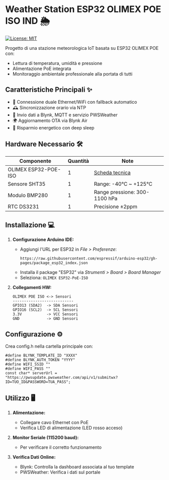 # Weather Station ESP32 OLIMEX POE ISO IND 🌦️

[![License: MIT](https://img.shields.io/badge/License-MIT-yellow.svg)](https://opensource.org/licenses/MIT)

Progetto di una stazione meteorologica IoT basata su ESP32 OLIMEX POE con:
- Lettura di temperatura, umidità e pressione
- Alimentazione PoE integrata
- Monitoraggio ambientale professionale alla portata di tutti

## Caratteristiche Principali ✨
   - 🛜 Connessione duale Ethernet/WiFi con fallback automatico
   - 🕰️ Sincronizzazione orario via NTP
   - 📡 Invio dati a Blynk, MQTT e servizio PWSWeather
   - 🌍 Aggiornamento OTA via Blynk Air
   - 🪫 Risparmio energetico con deep sleep

## Hardware Necessario 🛠️
| Componente | Quantità | Note |
|------------|----------|------|
| OLIMEX ESP32-POE-ISO | 1 | [Scheda tecnica](https://www.olimex.com/Products/IoT/ESP32/ESP32-POE-ISO/) |
| Sensore SHT35 | 1 | Range: -40°C ~ +125°C |
| Modulo BMP280 | 1 | Range pressione: 300-1100 hPa |
| RTC DS3231 | 1 | Precisione ±2ppm |

## Installazione 💻
1. **Configurazione Arduino IDE:**
   - Aggiungi l'URL per ESP32 in *File > Preferenze*:
     ```
     https://raw.githubusercontent.com/espressif/arduino-esp32/gh-pages/package_esp32_index.json
     ```
   - Installa il package "ESP32" via *Strumenti > Board > Board Manager*
   - Seleziona: `OLIMEX ESP32-PoE-ISO`

2. **Collegamenti HW:**
   ```plaintext
   OLIMEX POE ISO <-> Sensori
   ---------------------------
   GPIO13 (SDA2)  -> SDA Sensori
   GPIO16 (SCL2)  -> SCL Sensori
   3.3V           -> VCC Sensori
   GND            -> GND Sensori

## Configurazione ⚙️
  Crea config.h nella cartella principale con:
  
  ```
  #define BLYNK_TEMPLATE_ID "XXXX"
  #define BLYNK_AUTH_TOKEN "YYYY"
  #define WIFI_SSID ""
  #define WIFI_PASS ""
  const char* serverUrl = "https://pwsupdate.pwsweather.com/api/v1/submitwx?ID=TUO_ID&PASSWORD=TUA_PASS";
  ```

## Utilizzo 🖥️
1. **Alimentazione:**
    - Collegare cavo Ethernet con PoE
    - Verifica LED di alimentazione (LED rosso acceso)

2. **Monitor Seriale (115200 baud):**
    - Per verificare il corretto funzionamento

3. **Verifica Dati Online:**
    - Blynk: Controlla la dashboard associata al tuo template
    - PWSWeather: Verifica i dati sul portale
